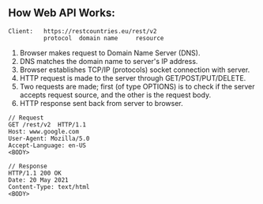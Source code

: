## How Web API Works:
```
Client:   https://restcountries.eu/rest/v2
          protocol  domain name     resource
```
1) Browser makes request to Domain Name Server (DNS).
2) DNS matches the domain name to server's IP address.
3) Browser establishes TCP/IP (protocols) socket connection with server.
4) HTTP request is made to the server through GET/POST/PUT/DELETE.
5) Two requests are made; first (of type OPTIONS) is to check if the server accepts request source, and the other is the request body.
6) HTTP response sent back from server to browser.

```
// Request
GET /rest/v2  HTTP/1.1
Host: www.google.com
User-Agent: Mozilla/5.0
Accept-Language: en-US
<BODY>

// Response
HTTP/1.1 200 OK
Date: 20 May 2021
Content-Type: text/html
<BODY>
```

